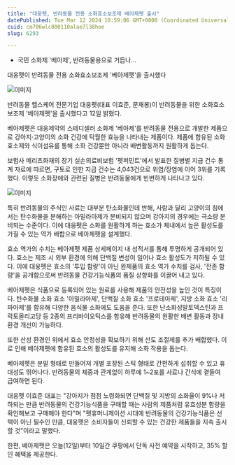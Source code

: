 ```yaml
---
title: "대웅펫, 반려동물 전용 소화효소보조제 베아제펫 출시"
datePublished: Tue Mar 12 2024 10:59:06 GMT+0000 (Coordinated Universal Time)
cuid: cm706wlc800110alae7l38hoe
slug: 6293

---
```



- 국민 소화제 '베아제', 반려동물용으로 거듭나...

대웅펫이 반려동물 전용 소화효소보조제 '베아제펫'을 출시했다

![이미지](https://cdn.hashnode.com/res/hashnode/image/upload/v1739260681164/8a30dc60-f13f-4cc4-b79f-d5d7bbd64257.png)

반려동물 헬스케어 전문기업 대웅펫(대표 이효준, 문재봉)이 반려동물을 위한 소화효소보조제 '베아제펫'을 출시했다고 12일 밝혔다.

베아제펫은 대웅제약의 스테디셀러 소화제 '베아제'를 반려동물 전용으로 개발한 제품으로 강아지·고양이의 소화 건강에 탁월한 효능을 나타내는 제품이다. 제품에 함유된 소화 효소제와 식이섬유를 통해 소화 건강뿐만 아니라 배변활동까지 원활하게 돕는다.

보험사 메리츠화재의 장기 실손의료비보험 '펫퍼민트'에서 발표한 질병별 지급 건수 통계 자료에 따르면, 구토로 인한 지급 건수는 4,043건으로 위염/장염에 이어 3위를 기록했다. 이렇듯 소화장애와 관련된 질병은 반려동물에게 빈번하게 나타나고 있다.

![이미지](https://cdn.hashnode.com/res/hashnode/image/upload/v1739260683348/154e91cb-af9f-463a-8b1a-28773ce53ab0.png)

특히 반려동물의 주식인 사료는 대부분 탄소화물인데 반해, 사람과 달리 고양이의 침에서는 탄수화물을 분해하는 아밀라아제가 분비되지 않으며 강아지의 경우에는 극소량 분비되는 수준이다. 이에 대웅펫은 소화를 원활하게 하는 효소가 체내에서 높은 활성도를 가질 수 있는 역가 배합으로 베아제펫을 설계했다.

효소 역가의 수치는 베아제펫 제품 상세페이지 내 성적서를 통해 투명하게 공개되어 있다. 효소는 제조 시 외부 환경에 의해 단백질 변성이 일어나 효소 활성도가 저하될 수 있다. 이에 대웅펫은 효소의 '투입 함량'이 아닌 완제품의 효소 역가 수치를 검사, '잔존 함량'을 공개함으로써 반려동물 건강기능식품의 품질 상향화를 이끌어 내고 있다.

베아제펫은 식품으로 등록되어 있는 원료를 사용해 제품의 안전성을 높인 것이 특징이다. 탄수화물 소화 효소 '아밀라아제', 단백질 소화 효소 '프로테아제', 지방 소화 효소 '리파아제'를 함유해 다양한 음식물 소화에도 도움을 준다. 또한 난소화성말토덱스틴과 프락토올리고당 등 2종의 프리바이오틱스를 함유해 반려동물의 원활한 배변 활동과 장내 환경 개선이 가능하다.

또한 산성 환경인 위에서 효소 안정성을 확보하기 위해 산도 조절제를 추가 배합했다. 이로 인해 베아제펫에 함유된 효소의 활성도를 유지해 소화 작용을 돕는다.

베아제펫은 분말 형태로 만들어져 개별 포장된 스틱 형태로 간편하게 섭취할 수 있고 휴대성도 뛰어나다. 반려동물의 체중과 관계없이 하루에 1~2포를 사료나 간식에 곁들여 급여하면 된다.

대웅펫 이효준 대표는 "강아지가 점점 노령화되면 단백질 및 지방의 소화율이 9%나 저하되는 만큼 반려동물의 건강기능식품을 구매할 때는 사람의 제품처럼 유효성분 함량을 확인해보고 구매해야 한다"며 "펫휴머니제이션 시대에 반려동물의 건강기능식품은 선택이 아닌 필수인 만큼, 대웅펫은 소비자들이 신뢰할 수 있는 건강한 제품들을 지속 출시할 것"이라고 말했다.

한편, 베아제펫은 오늘(12일)부터 10일간 쿠팡에서 단독 사전 예약을 시작하고, 35% 할인 혜택을 제공한다.